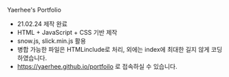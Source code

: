 Yaerhee's Portfolio

- 21.02.24 제작 완료
- HTML + JavaScript + CSS 기반 제작
- snow.js, slick.min.js 활용
- 병합 가능한 파일은 HTMLinclude로 처리, 외에는 index에 최대한 길지 않게 코딩하였습니다.
- https://yaerhee.github.io/portfoilo 로 접속하실 수 있습니다.